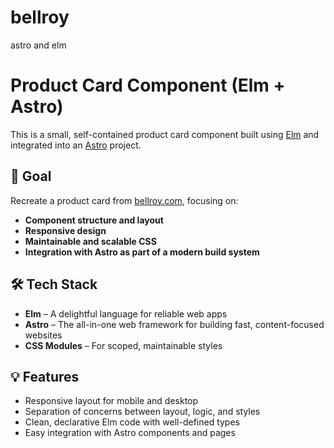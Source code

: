 # bellroy
astro and elm
# Product Card Component (Elm + Astro)

This is a small, self-contained product card component built using [Elm](https://elm-lang.org/) and integrated into an [Astro](https://astro.build/) project.

## 🎯 Goal

Recreate a product card from [bellroy.com](https://bellroy.com), focusing on:

- **Component structure and layout**
- **Responsive design**
- **Maintainable and scalable CSS**
- **Integration with Astro as part of a modern build system**

## 🛠 Tech Stack

- **Elm** – A delightful language for reliable web apps
- **Astro** – The all-in-one web framework for building fast, content-focused websites
- **CSS Modules** – For scoped, maintainable styles

## 💡 Features

- Responsive layout for mobile and desktop
- Separation of concerns between layout, logic, and styles
- Clean, declarative Elm code with well-defined types
- Easy integration with Astro components and pages



